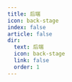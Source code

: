 ```yaml
---
title: 后端
icon: back-stage
index: false
article: false
dir:
  text: 后端
  icon: back-stage
  link: false
  order: 1
---
```


<AutoCatalog />
